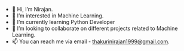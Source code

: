 - 👋 Hi, I’m Nirajan.
- 👀 I’m interested in Machine Learning.
- 🌱 I’m currently learning Python Developer
- 💞️ I’m looking to collaborate on different projects related to Machine Learning.
- 📫 You can reach me via email - thakurinirajan1999@gmail.com.

<!---
nirajan10/nirajan10 is a ✨ special ✨ repository because its `README.md` (this file) appears on your GitHub profile.
You can click the Preview link to take a look at your changes.
--->
